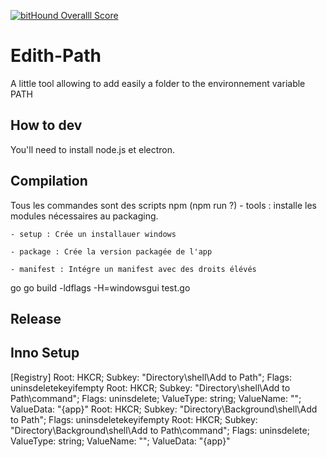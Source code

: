  [![bitHound Overalll Score](https://www.bithound.io/github/codisart/Edith-Path/badges/score.svg)](https://www.bithound.io/github/codisart/Edith-Path)

Edith-Path
==========


A little tool allowing to add easily a folder to the environnement variable PATH

How to dev
-----------

You'll need to install node.js et electron.


Compilation
-----------

Tous les commandes sont des scripts npm (npm run ?)
    - tools : installe les modules nécessaires au packaging.

    - setup : Crée un installauer windows

    - package : Crée la version packagée de l'app

    - manifest : Intégre un manifest avec des droits élévés

go
  go build -ldflags -H=windowsgui test.go

Release
-------

Inno Setup
----------

[Registry]
Root: HKCR; Subkey: "Directory\shell\Add to Path"; Flags: uninsdeletekeyifempty
Root: HKCR; Subkey: "Directory\shell\Add to Path\command"; Flags: uninsdelete; ValueType: string; ValueName: ""; ValueData: "{app}"
Root: HKCR; Subkey: "Directory\Background\shell\Add to Path"; Flags: uninsdeletekeyifempty
Root: HKCR; Subkey: "Directory\Background\shell\Add to Path\command"; Flags: uninsdelete; ValueType: string; ValueName: ""; ValueData: "{app}"
